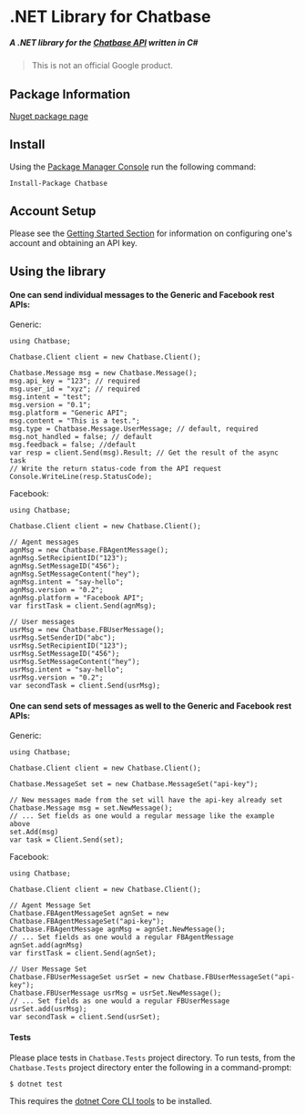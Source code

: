 # .NET Library for Chatbase
##### A .NET library for the [Chatbase API](https://chatbase.com/documentation/ref) written in C#

> This is not an official Google product.

## Package Information
[Nuget package page](https://www.nuget.org/packages/Chatbase/1.0.0)

## Install
Using the [Package Manager Console](https://docs.nuget.org/docs/start-here/using-the-package-manager-console) run the following command:

```SH
Install-Package Chatbase
```

## Account Setup
Please see the [Getting Started Section](https://chatbase.com/documentation/quickstart) for information
on configuring one's account and obtaining an API key.

## Using the library

#### One can send individual messages to the Generic and Facebook rest APIs:

Generic:

```CSHARP
using Chatbase;

Chatbase.Client client = new Chatbase.Client();

Chatbase.Message msg = new Chatbase.Message();
msg.api_key = "123"; // required
msg.user_id = "xyz"; // required
msg.intent = "test";
msg.version = "0.1";
msg.platform = "Generic API";
msg.content = "This is a test.";
msg.type = Chatbase.Message.UserMessage; // default, required
msg.not_handled = false; // default
msg.feedback = false; //default
var resp = client.Send(msg).Result; // Get the result of the async task
// Write the return status-code from the API request
Console.WriteLine(resp.StatusCode);
```

Facebook:

```CSHARP
using Chatbase;

Chatbase.Client client = new Chatbase.Client();

// Agent messages
agnMsg = new Chatbase.FBAgentMessage();
agnMsg.SetRecipientID("123");
agnMsg.SetMessageID("456");
agnMsg.SetMessageContent("hey");
agnMsg.intent = "say-hello";
agnMsg.version = "0.2";
agnMsg.platform = "Facebook API";
var firstTask = client.Send(agnMsg);

// User messages
usrMsg = new Chatbase.FBUserMessage();
usrMsg.SetSenderID("abc");
usrMsg.SetRecipientID("123");
usrMsg.SetMessageID("456");
usrMsg.SetMessageContent("hey");
usrMsg.intent = "say-hello";
usrMsg.version = "0.2";
var secondTask = client.Send(usrMsg);
```

#### One can send sets of messages as well to the Generic and Facebook rest APIs:

Generic:

```CSHARP
using Chatbase;

Chatbase.Client client = new Chatbase.Client();

Chatbase.MessageSet set = new Chatbase.MessageSet("api-key");

// New messages made from the set will have the api-key already set
Chatbase.Message msg = set.NewMessage();
// ... Set fields as one would a regular message like the example above
set.Add(msg)
var task = Client.Send(set);
```

Facebook:

```CSHARP
using Chatbase;

Chatbase.Client client = new Chatbase.Client();

// Agent Message Set
Chatbase.FBAgentMessageSet agnSet = new Chatbase.FBAgentMessageSet("api-key");
Chatbase.FBAgentMessage agnMsg = agnSet.NewMessage();
// ... Set fields as one would a regular FBAgentMessage
agnSet.add(agnMsg)
var firstTask = client.Send(agnSet);

// User Message Set
Chatbase.FBUserMessageSet usrSet = new Chatbase.FBUserMessageSet("api-key");
Chatbase.FBUserMessage usrMsg = usrSet.NewMessage();
// ... Set fields as one would a regular FBUserMessage
usrSet.add(usrMsg);
var secondTask = client.Send(usrSet);
```

#### Tests
Please place tests in `Chatbase.Tests` project directory. To run tests, from the
`Chatbase.Tests` project directory enter the following in a command-prompt:

```
$ dotnet test
```

This requires the [dotnet Core CLI tools](https://www.microsoft.com/net/core) to be installed.
